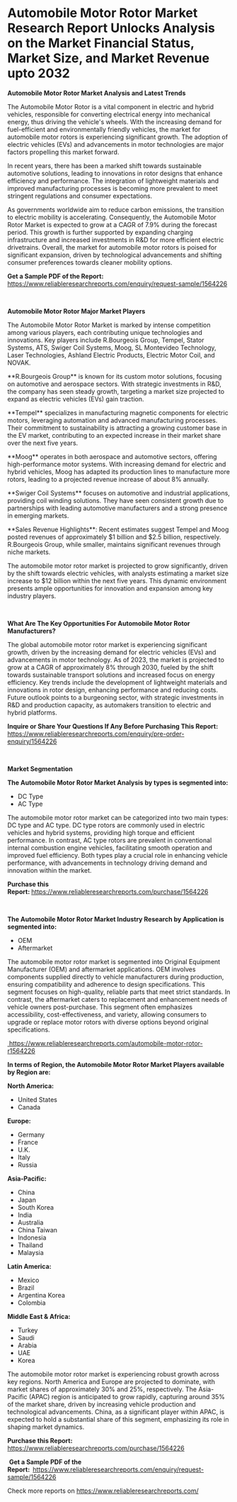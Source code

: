 <p><h1>Automobile Motor Rotor Market Research Report Unlocks Analysis on the Market Financial Status, Market Size, and Market Revenue upto 2032</h1></p><p><strong>Automobile Motor Rotor Market Analysis and Latest Trends</strong></p>
<p><p>The Automobile Motor Rotor is a vital component in electric and hybrid vehicles, responsible for converting electrical energy into mechanical energy, thus driving the vehicle's wheels. With the increasing demand for fuel-efficient and environmentally friendly vehicles, the market for automobile motor rotors is experiencing significant growth. The adoption of electric vehicles (EVs) and advancements in motor technologies are major factors propelling this market forward.</p><p>In recent years, there has been a marked shift towards sustainable automotive solutions, leading to innovations in rotor designs that enhance efficiency and performance. The integration of lightweight materials and improved manufacturing processes is becoming more prevalent to meet stringent regulations and consumer expectations.</p><p>As governments worldwide aim to reduce carbon emissions, the transition to electric mobility is accelerating. Consequently, the Automobile Motor Rotor Market is expected to grow at a CAGR of 7.9% during the forecast period. This growth is further supported by expanding charging infrastructure and increased investments in R&D for more efficient electric drivetrains. Overall, the market for automobile motor rotors is poised for significant expansion, driven by technological advancements and shifting consumer preferences towards cleaner mobility options.</p></p>
<p><strong>Get a Sample PDF of the Report:&nbsp;</strong> <a href="https://www.reliableresearchreports.com/enquiry/request-sample/1564226?utm_campaign=3265&utm_medium=2&utm_source=Github&utm_content=ia&utm_term=30032025&utm_id=automobile-motor-rotor">https://www.reliableresearchreports.com/enquiry/request-sample/1564226</a></p>
<p>&nbsp;</p>
<p><strong>Automobile Motor Rotor Major Market Players</strong></p>
<p><p>The Automobile Motor Rotor Market is marked by intense competition among various players, each contributing unique technologies and innovations. Key players include R.Bourgeois Group, Tempel, Stator Systems, ATS, Swiger Coil Systems, Moog, SL Montevideo Technology, Laser Technologies, Ashland Electric Products, Electric Motor Coil, and NOVAK.</p><p>**R.Bourgeois Group** is known for its custom motor solutions, focusing on automotive and aerospace sectors. With strategic investments in R&D, the company has seen steady growth, targeting a market size projected to expand as electric vehicles (EVs) gain traction. </p><p>**Tempel** specializes in manufacturing magnetic components for electric motors, leveraging automation and advanced manufacturing processes. Their commitment to sustainability is attracting a growing customer base in the EV market, contributing to an expected increase in their market share over the next five years.</p><p>**Moog** operates in both aerospace and automotive sectors, offering high-performance motor systems. With increasing demand for electric and hybrid vehicles, Moog has adapted its production lines to manufacture more rotors, leading to a projected revenue increase of about 8% annually.</p><p>**Swiger Coil Systems** focuses on automotive and industrial applications, providing coil winding solutions. They have seen consistent growth due to partnerships with leading automotive manufacturers and a strong presence in emerging markets.</p><p>**Sales Revenue Highlights**: Recent estimates suggest Tempel and Moog posted revenues of approximately $1 billion and $2.5 billion, respectively. R.Bourgeois Group, while smaller, maintains significant revenues through niche markets. </p><p>The automobile motor rotor market is projected to grow significantly, driven by the shift towards electric vehicles, with analysts estimating a market size increase to $12 billion within the next five years. This dynamic environment presents ample opportunities for innovation and expansion among key industry players.</p></p>
<p>&nbsp;</p>
<p><strong>What Are The Key Opportunities For Automobile Motor Rotor Manufacturers?</strong></p>
<p><p>The global automobile motor rotor market is experiencing significant growth, driven by the increasing demand for electric vehicles (EVs) and advancements in motor technology. As of 2023, the market is projected to grow at a CAGR of approximately 8% through 2030, fueled by the shift towards sustainable transport solutions and increased focus on energy efficiency. Key trends include the development of lightweight materials and innovations in rotor design, enhancing performance and reducing costs. Future outlook points to a burgeoning sector, with strategic investments in R&D and production capacity, as automakers transition to electric and hybrid platforms.</p></p>
<p><strong>Inquire or Share Your Questions If Any Before Purchasing This Report:</strong> <a href="https://www.reliableresearchreports.com/enquiry/pre-order-enquiry/1564226?utm_campaign=3265&utm_medium=2&utm_source=Github&utm_content=ia&utm_term=30032025&utm_id=automobile-motor-rotor">https://www.reliableresearchreports.com/enquiry/pre-order-enquiry/1564226</a></p>
<p>&nbsp;</p>
<p><strong>Market Segmentation</strong></p>
<p><strong>The Automobile Motor Rotor Market Analysis by types is segmented into:</strong></p>
<p><ul><li>DC Type</li><li>AC Type</li></ul></p>
<p><p>The automobile motor rotor market can be categorized into two main types: DC type and AC type. DC type rotors are commonly used in electric vehicles and hybrid systems, providing high torque and efficient performance. In contrast, AC type rotors are prevalent in conventional internal combustion engine vehicles, facilitating smooth operation and improved fuel efficiency. Both types play a crucial role in enhancing vehicle performance, with advancements in technology driving demand and innovation within the market.</p></p>
<p><strong>Purchase this Report:&nbsp;</strong><a href="https://www.reliableresearchreports.com/purchase/1564226?utm_campaign=3265&utm_medium=2&utm_source=Github&utm_content=ia&utm_term=30032025&utm_id=automobile-motor-rotor">https://www.reliableresearchreports.com/purchase/1564226</a></p>
<p>&nbsp;</p>
<p><strong>The Automobile Motor Rotor Market Industry Research by Application is segmented into:</strong></p>
<p><ul><li>OEM</li><li>Aftermarket</li></ul></p>
<p><p>The automobile motor rotor market is segmented into Original Equipment Manufacturer (OEM) and aftermarket applications. OEM involves components supplied directly to vehicle manufacturers during production, ensuring compatibility and adherence to design specifications. This segment focuses on high-quality, reliable parts that meet strict standards. In contrast, the aftermarket caters to replacement and enhancement needs of vehicle owners post-purchase. This segment often emphasizes accessibility, cost-effectiveness, and variety, allowing consumers to upgrade or replace motor rotors with diverse options beyond original specifications.</p></p>
<p><a href="https://www.reliableresearchreports.com/automobile-motor-rotor-r1564226?utm_campaign=3265&utm_medium=2&utm_source=Github&utm_content=ia&utm_term=30032025&utm_id=automobile-motor-rotor">&nbsp;https://www.reliableresearchreports.com/automobile-motor-rotor-r1564226</a></p>
<p><strong>In terms of Region, the Automobile Motor Rotor Market Players available by Region are:</strong></p>
<p>
    <p> <strong> North America: </strong>
        <ul>
            <li>United States</li>
            <li>Canada</li>
        </ul>
        </p> 
    <p> <strong> Europe: </strong>
        <ul>
            <li>Germany</li>
            <li>France</li>
            <li>U.K.</li>
            <li>Italy</li>
            <li>Russia</li>
        </ul>
        </p> 
    <p> <strong> Asia-Pacific: </strong>
        <ul>
            <li>China</li>
            <li>Japan</li>
            <li>South Korea</li>
            <li>India</li>
            <li>Australia</li>
            <li>China Taiwan</li>
            <li>Indonesia</li>
            <li>Thailand</li>
            <li>Malaysia</li>
        </ul>
        </p> 
    <p> <strong> Latin America: </strong>
        <ul>
            <li>Mexico</li>
            <li>Brazil</li>
            <li>Argentina Korea</li>
            <li>Colombia</li>
        </ul>
        </p> 
    <p> <strong> Middle East & Africa: </strong>
        <ul>
            <li>Turkey</li>
            <li>Saudi</li>
            <li>Arabia</li>
            <li>UAE</li>
            <li>Korea</li>
        </ul>
    </p>
    </p>
<p><p>The automobile motor rotor market is experiencing robust growth across key regions. North America and Europe are projected to dominate, with market shares of approximately 30% and 25%, respectively. The Asia-Pacific (APAC) region is anticipated to grow rapidly, capturing around 35% of the market share, driven by increasing vehicle production and technological advancements. China, as a significant player within APAC, is expected to hold a substantial share of this segment, emphasizing its role in shaping market dynamics.</p></p>
<p><strong>Purchase this Report: </strong><a href="https://www.reliableresearchreports.com/purchase/1564226?utm_campaign=3265&utm_medium=2&utm_source=Github&utm_content=ia&utm_term=30032025&utm_id=automobile-motor-rotor">https://www.reliableresearchreports.com/purchase/1564226</a></p>
<p>&nbsp;<strong>Get a Sample PDF of the Report:&nbsp;&nbsp;</strong><a href="https://www.reliableresearchreports.com/enquiry/request-sample/1564226?utm_campaign=3265&utm_medium=2&utm_source=Github&utm_content=ia&utm_term=30032025&utm_id=automobile-motor-rotor">https://www.reliableresearchreports.com/enquiry/request-sample/1564226</a></p>
<p><strong></strong></p>
<p>Check more reports on <a href="https://www.reliableresearchreports.com/?utm_campaign=3265&utm_medium=2&utm_source=Github&utm_content=ia&utm_term=30032025&utm_id=automobile-motor-rotor">https://www.reliableresearchreports.com/</a></p>
